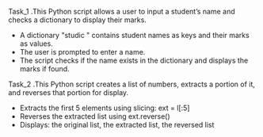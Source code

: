 Task_1
.This Python script allows a user to input a student’s name and checks a dictionary to display their marks.

- A dictionary "studic " contains student names as keys and their marks as values.
- The user is prompted to enter a name.
- The script checks if the name exists in the dictionary and displays the marks if found.

Task_2
.This Python script creates a list of numbers, extracts a portion of it, and reverses that portion for display.

- Extracts the first 5 elements using slicing: ext = l[:5]
- Reverses the extracted list  using ext.reverse()
- Displays: the original list, the extracted list, the reversed list
